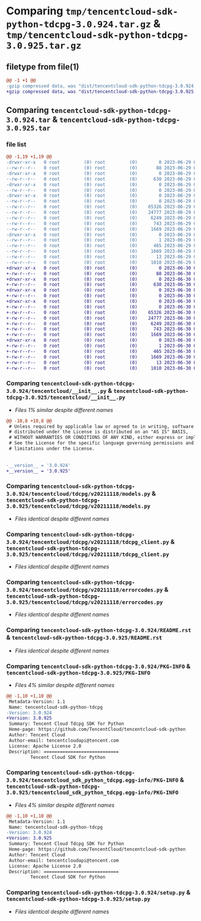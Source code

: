 # Comparing `tmp/tencentcloud-sdk-python-tdcpg-3.0.924.tar.gz` & `tmp/tencentcloud-sdk-python-tdcpg-3.0.925.tar.gz`

## filetype from file(1)

```diff
@@ -1 +1 @@
-gzip compressed data, was "dist/tencentcloud-sdk-python-tdcpg-3.0.924.tar", last modified: Thu Jun 29 00:45:29 2023, max compression
+gzip compressed data, was "dist/tencentcloud-sdk-python-tdcpg-3.0.925.tar", last modified: Fri Jun 30 02:23:08 2023, max compression
```

## Comparing `tencentcloud-sdk-python-tdcpg-3.0.924.tar` & `tencentcloud-sdk-python-tdcpg-3.0.925.tar`

### file list

```diff
@@ -1,19 +1,19 @@
-drwxr-xr-x   0 root         (0) root         (0)        0 2023-06-29 00:45:29.000000 tencentcloud-sdk-python-tdcpg-3.0.924/
--rw-r--r--   0 root         (0) root         (0)       88 2023-06-29 00:45:29.000000 tencentcloud-sdk-python-tdcpg-3.0.924/setup.cfg
-drwxr-xr-x   0 root         (0) root         (0)        0 2023-06-29 00:45:29.000000 tencentcloud-sdk-python-tdcpg-3.0.924/tencentcloud/
--rw-r--r--   0 root         (0) root         (0)      630 2023-06-29 00:45:29.000000 tencentcloud-sdk-python-tdcpg-3.0.924/tencentcloud/__init__.py
-drwxr-xr-x   0 root         (0) root         (0)        0 2023-06-29 00:45:29.000000 tencentcloud-sdk-python-tdcpg-3.0.924/tencentcloud/tdcpg/
--rw-r--r--   0 root         (0) root         (0)        0 2023-06-29 00:45:29.000000 tencentcloud-sdk-python-tdcpg-3.0.924/tencentcloud/tdcpg/__init__.py
-drwxr-xr-x   0 root         (0) root         (0)        0 2023-06-29 00:45:29.000000 tencentcloud-sdk-python-tdcpg-3.0.924/tencentcloud/tdcpg/v20211118/
--rw-r--r--   0 root         (0) root         (0)        0 2023-06-29 00:45:29.000000 tencentcloud-sdk-python-tdcpg-3.0.924/tencentcloud/tdcpg/v20211118/__init__.py
--rw-r--r--   0 root         (0) root         (0)    65326 2023-06-29 00:45:29.000000 tencentcloud-sdk-python-tdcpg-3.0.924/tencentcloud/tdcpg/v20211118/models.py
--rw-r--r--   0 root         (0) root         (0)    24777 2023-06-29 00:45:29.000000 tencentcloud-sdk-python-tdcpg-3.0.924/tencentcloud/tdcpg/v20211118/tdcpg_client.py
--rw-r--r--   0 root         (0) root         (0)     6249 2023-06-29 00:45:29.000000 tencentcloud-sdk-python-tdcpg-3.0.924/tencentcloud/tdcpg/v20211118/errorcodes.py
--rw-r--r--   0 root         (0) root         (0)      743 2023-06-29 00:45:29.000000 tencentcloud-sdk-python-tdcpg-3.0.924/README.rst
--rw-r--r--   0 root         (0) root         (0)     1669 2023-06-29 00:45:29.000000 tencentcloud-sdk-python-tdcpg-3.0.924/PKG-INFO
-drwxr-xr-x   0 root         (0) root         (0)        0 2023-06-29 00:45:29.000000 tencentcloud-sdk-python-tdcpg-3.0.924/tencentcloud_sdk_python_tdcpg.egg-info/
--rw-r--r--   0 root         (0) root         (0)        1 2023-06-29 00:45:29.000000 tencentcloud-sdk-python-tdcpg-3.0.924/tencentcloud_sdk_python_tdcpg.egg-info/dependency_links.txt
--rw-r--r--   0 root         (0) root         (0)      465 2023-06-29 00:45:29.000000 tencentcloud-sdk-python-tdcpg-3.0.924/tencentcloud_sdk_python_tdcpg.egg-info/SOURCES.txt
--rw-r--r--   0 root         (0) root         (0)     1669 2023-06-29 00:45:29.000000 tencentcloud-sdk-python-tdcpg-3.0.924/tencentcloud_sdk_python_tdcpg.egg-info/PKG-INFO
--rw-r--r--   0 root         (0) root         (0)       13 2023-06-29 00:45:29.000000 tencentcloud-sdk-python-tdcpg-3.0.924/tencentcloud_sdk_python_tdcpg.egg-info/top_level.txt
--rw-r--r--   0 root         (0) root         (0)     1010 2023-06-29 00:45:29.000000 tencentcloud-sdk-python-tdcpg-3.0.924/setup.py
+drwxr-xr-x   0 root         (0) root         (0)        0 2023-06-30 02:23:08.000000 tencentcloud-sdk-python-tdcpg-3.0.925/
+-rw-r--r--   0 root         (0) root         (0)       88 2023-06-30 02:23:08.000000 tencentcloud-sdk-python-tdcpg-3.0.925/setup.cfg
+drwxr-xr-x   0 root         (0) root         (0)        0 2023-06-30 02:23:08.000000 tencentcloud-sdk-python-tdcpg-3.0.925/tencentcloud/
+-rw-r--r--   0 root         (0) root         (0)      630 2023-06-30 02:23:08.000000 tencentcloud-sdk-python-tdcpg-3.0.925/tencentcloud/__init__.py
+drwxr-xr-x   0 root         (0) root         (0)        0 2023-06-30 02:23:08.000000 tencentcloud-sdk-python-tdcpg-3.0.925/tencentcloud/tdcpg/
+-rw-r--r--   0 root         (0) root         (0)        0 2023-06-30 02:23:08.000000 tencentcloud-sdk-python-tdcpg-3.0.925/tencentcloud/tdcpg/__init__.py
+drwxr-xr-x   0 root         (0) root         (0)        0 2023-06-30 02:23:08.000000 tencentcloud-sdk-python-tdcpg-3.0.925/tencentcloud/tdcpg/v20211118/
+-rw-r--r--   0 root         (0) root         (0)        0 2023-06-30 02:23:08.000000 tencentcloud-sdk-python-tdcpg-3.0.925/tencentcloud/tdcpg/v20211118/__init__.py
+-rw-r--r--   0 root         (0) root         (0)    65326 2023-06-30 02:23:08.000000 tencentcloud-sdk-python-tdcpg-3.0.925/tencentcloud/tdcpg/v20211118/models.py
+-rw-r--r--   0 root         (0) root         (0)    24777 2023-06-30 02:23:08.000000 tencentcloud-sdk-python-tdcpg-3.0.925/tencentcloud/tdcpg/v20211118/tdcpg_client.py
+-rw-r--r--   0 root         (0) root         (0)     6249 2023-06-30 02:23:08.000000 tencentcloud-sdk-python-tdcpg-3.0.925/tencentcloud/tdcpg/v20211118/errorcodes.py
+-rw-r--r--   0 root         (0) root         (0)      743 2023-06-30 02:23:08.000000 tencentcloud-sdk-python-tdcpg-3.0.925/README.rst
+-rw-r--r--   0 root         (0) root         (0)     1669 2023-06-30 02:23:08.000000 tencentcloud-sdk-python-tdcpg-3.0.925/PKG-INFO
+drwxr-xr-x   0 root         (0) root         (0)        0 2023-06-30 02:23:08.000000 tencentcloud-sdk-python-tdcpg-3.0.925/tencentcloud_sdk_python_tdcpg.egg-info/
+-rw-r--r--   0 root         (0) root         (0)        1 2023-06-30 02:23:08.000000 tencentcloud-sdk-python-tdcpg-3.0.925/tencentcloud_sdk_python_tdcpg.egg-info/dependency_links.txt
+-rw-r--r--   0 root         (0) root         (0)      465 2023-06-30 02:23:08.000000 tencentcloud-sdk-python-tdcpg-3.0.925/tencentcloud_sdk_python_tdcpg.egg-info/SOURCES.txt
+-rw-r--r--   0 root         (0) root         (0)     1669 2023-06-30 02:23:08.000000 tencentcloud-sdk-python-tdcpg-3.0.925/tencentcloud_sdk_python_tdcpg.egg-info/PKG-INFO
+-rw-r--r--   0 root         (0) root         (0)       13 2023-06-30 02:23:08.000000 tencentcloud-sdk-python-tdcpg-3.0.925/tencentcloud_sdk_python_tdcpg.egg-info/top_level.txt
+-rw-r--r--   0 root         (0) root         (0)     1010 2023-06-30 02:23:08.000000 tencentcloud-sdk-python-tdcpg-3.0.925/setup.py
```

### Comparing `tencentcloud-sdk-python-tdcpg-3.0.924/tencentcloud/__init__.py` & `tencentcloud-sdk-python-tdcpg-3.0.925/tencentcloud/__init__.py`

 * *Files 1% similar despite different names*

```diff
@@ -10,8 +10,8 @@
 # Unless required by applicable law or agreed to in writing, software
 # distributed under the License is distributed on an "AS IS" BASIS,
 # WITHOUT WARRANTIES OR CONDITIONS OF ANY KIND, either express or implied.
 # See the License for the specific language governing permissions and
 # limitations under the License.
 
 
-__version__ = '3.0.924'
+__version__ = '3.0.925'
```

### Comparing `tencentcloud-sdk-python-tdcpg-3.0.924/tencentcloud/tdcpg/v20211118/models.py` & `tencentcloud-sdk-python-tdcpg-3.0.925/tencentcloud/tdcpg/v20211118/models.py`

 * *Files identical despite different names*

### Comparing `tencentcloud-sdk-python-tdcpg-3.0.924/tencentcloud/tdcpg/v20211118/tdcpg_client.py` & `tencentcloud-sdk-python-tdcpg-3.0.925/tencentcloud/tdcpg/v20211118/tdcpg_client.py`

 * *Files identical despite different names*

### Comparing `tencentcloud-sdk-python-tdcpg-3.0.924/tencentcloud/tdcpg/v20211118/errorcodes.py` & `tencentcloud-sdk-python-tdcpg-3.0.925/tencentcloud/tdcpg/v20211118/errorcodes.py`

 * *Files identical despite different names*

### Comparing `tencentcloud-sdk-python-tdcpg-3.0.924/README.rst` & `tencentcloud-sdk-python-tdcpg-3.0.925/README.rst`

 * *Files identical despite different names*

### Comparing `tencentcloud-sdk-python-tdcpg-3.0.924/PKG-INFO` & `tencentcloud-sdk-python-tdcpg-3.0.925/PKG-INFO`

 * *Files 4% similar despite different names*

```diff
@@ -1,10 +1,10 @@
 Metadata-Version: 1.1
 Name: tencentcloud-sdk-python-tdcpg
-Version: 3.0.924
+Version: 3.0.925
 Summary: Tencent Cloud Tdcpg SDK for Python
 Home-page: https://github.com/TencentCloud/tencentcloud-sdk-python
 Author: Tencent Cloud
 Author-email: tencentcloudapi@tencent.com
 License: Apache License 2.0
 Description: ============================
         Tencent Cloud SDK for Python
```

### Comparing `tencentcloud-sdk-python-tdcpg-3.0.924/tencentcloud_sdk_python_tdcpg.egg-info/PKG-INFO` & `tencentcloud-sdk-python-tdcpg-3.0.925/tencentcloud_sdk_python_tdcpg.egg-info/PKG-INFO`

 * *Files 4% similar despite different names*

```diff
@@ -1,10 +1,10 @@
 Metadata-Version: 1.1
 Name: tencentcloud-sdk-python-tdcpg
-Version: 3.0.924
+Version: 3.0.925
 Summary: Tencent Cloud Tdcpg SDK for Python
 Home-page: https://github.com/TencentCloud/tencentcloud-sdk-python
 Author: Tencent Cloud
 Author-email: tencentcloudapi@tencent.com
 License: Apache License 2.0
 Description: ============================
         Tencent Cloud SDK for Python
```

### Comparing `tencentcloud-sdk-python-tdcpg-3.0.924/setup.py` & `tencentcloud-sdk-python-tdcpg-3.0.925/setup.py`

 * *Files identical despite different names*

